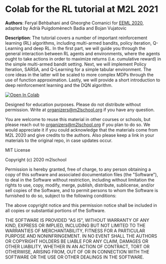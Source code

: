 # Colab for the RL tutorial at M2L 2021

**Authors**: Feryal Behbahani and Gheorghe Comanici for [EEML 2020](https://github.com/eemlcommunity/PracticalSessions2020/tree/master/rl), adapted by Adrià Puigdomènech Badia and Bojan Vujatovic

**Description**: The tutorial covers a number of important reinforcement learning (RL) algorithms, including multi-armed bandits, policy iteration, Q-Learning and deep RL. In the first part, we will guide you through the general interaction between RL agents and environments, where the agents ought to take actions in order to maximize returns (i.e. cumulative reward) in the simple multi-armed bandit setting. Next, we will implement Policy Iteration, SARSA, and Q-Learning for a simple tabular environment. The core ideas in the latter will be scaled to more complex MDPs through the use of function approximation. Lastly, we will provide a short introduction to deep reinforcement learning and the DQN algorithm.

[![Open In Colab](https://colab.research.google.com/assets/colab-badge.svg)](https://colab.research.google.com/github/m2lschool/tutorials2021/blob/main/4_rl/RL_Tutorial.ipynb)

Designed for education purposes. Please do not distribute without permission. Write at organizers@m2lschool.org if you have any question.

You are welcome to reuse this material in other courses or schools, but please reach out to organizers@m2lschool.org if you plan to do so. We would appreciate it if you could acknowledge that the materials come from M2L 2020 and give credits to the authors. Also please keep a link in your materials to the original repo, in case updates occur.

MIT License

Copyright (c) 2020 m2lschool

Permission is hereby granted, free of charge, to any person obtaining a copy
of this software and associated documentation files (the "Software"), to deal
in the Software without restriction, including without limitation the rights
to use, copy, modify, merge, publish, distribute, sublicense, and/or sell
copies of the Software, and to permit persons to whom the Software is
furnished to do so, subject to the following conditions:

The above copyright notice and this permission notice shall be included in all
copies or substantial portions of the Software.

THE SOFTWARE IS PROVIDED "AS IS", WITHOUT WARRANTY OF ANY KIND, EXPRESS OR
IMPLIED, INCLUDING BUT NOT LIMITED TO THE WARRANTIES OF MERCHANTABILITY,
FITNESS FOR A PARTICULAR PURPOSE AND NONINFRINGEMENT. IN NO EVENT SHALL THE
AUTHORS OR COPYRIGHT HOLDERS BE LIABLE FOR ANY CLAIM, DAMAGES OR OTHER
LIABILITY, WHETHER IN AN ACTION OF CONTRACT, TORT OR OTHERWISE, ARISING FROM,
OUT OF OR IN CONNECTION WITH THE SOFTWARE OR THE USE OR OTHER DEALINGS IN THE
SOFTWARE.